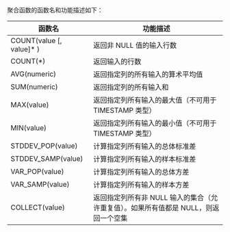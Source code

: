 聚合函数的函数名和功能描述如下：

| 函数名                    | 功能描述                                                     |
| ------------------------- | ------------------------------------------------------------ |
| COUNT(value [, value]\* ) | 返回非 NULL 值的输入行数                                   |
| COUNT(\*)                 | 返回输入的行数                                             |
| AVG(numeric)              | 返回指定列的所有输入的算术平均值                           |
| SUM(numeric)              | 返回指定列的所有输入和                                     |
| MAX(value)                | 返回指定列所有输入的最大值（不可用于 TIMESTAMP 类型）  |
| MIN(value)                | 返回指定列所有输入的最小值（不可用于 TIMESTAMP 类型）  |
| STDDEV_POP(value)         | 计算指定列所有输入的总体标准差                             |
| STDDEV_SAMP(value)        | 计算指定列所有输入的样本标准差                             |
| VAR_POP(value)            | 计算指定列所有输入的总体方差                              |
| VAR_SAMP(value)           | 计算指定列所有输入的样本方差                               |
| COLLECT(value)            | 返回指定列所有非 NULL 输入的集合（允许重复值）。如果所有值都是 NULL，则返回一个空集 |
